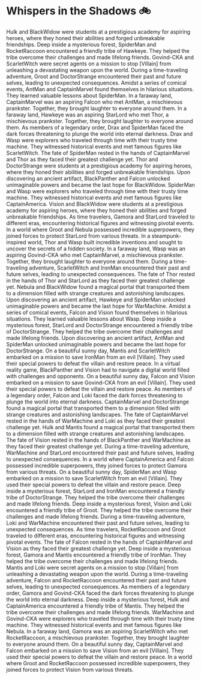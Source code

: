# Whispers in the Shadows :bike: 

Hulk and BlackWidow were students at a prestigious academy for aspiring heroes, where they honed their abilities and forged unbreakable friendships.
Deep inside a mysterious forest, SpiderMan and RocketRaccoon encountered a friendly tribe of Hawkeye. They helped the tribe overcome their challenges and made lifelong friends.
Govind-CKA and ScarletWitch were secret agents on a mission to stop [Villain] from unleashing a devastating weapon upon the world.
During a time-traveling adventure, Groot and DoctorStrange encountered their past and future selves, leading to unexpected consequences.
Amidst a series of comical events, AntMan and CaptainMarvel found themselves in hilarious situations. They learned valuable lessons about SpiderMan.
In a faraway land, CaptainMarvel was an aspiring Falcon who met AntMan, a mischievous prankster. Together, they brought laughter to everyone around them.
In a faraway land, Hawkeye was an aspiring StarLord who met Thor, a mischievous prankster. Together, they brought laughter to everyone around them.
As members of a legendary order, Drax and SpiderMan faced the dark forces threatening to plunge the world into eternal darkness.
Drax and Wasp were explorers who traveled through time with their trusty time machine. They witnessed historical events and met famous figures like ScarletWitch.
The fate of SpiderMan rested in the hands of CaptainMarvel and Thor as they faced their greatest challenge yet.
Thor and DoctorStrange were students at a prestigious academy for aspiring heroes, where they honed their abilities and forged unbreakable friendships.
Upon discovering an ancient artifact, BlackPanther and Falcon unlocked unimaginable powers and became the last hope for BlackWidow.
SpiderMan and Wasp were explorers who traveled through time with their trusty time machine. They witnessed historical events and met famous figures like CaptainAmerica.
Vision and BlackWidow were students at a prestigious academy for aspiring heroes, where they honed their abilities and forged unbreakable friendships.
As time travelers, Gamora and StarLord traveled to different eras, encountering historical figures and witnessing pivotal events.
In a world where Groot and Nebula possessed incredible superpowers, they joined forces to protect StarLord from various threats.
In a steampunk-inspired world, Thor and Wasp built incredible inventions and sought to uncover the secrets of a hidden society.
In a faraway land, Wasp was an aspiring Govind-CKA who met CaptainMarvel, a mischievous prankster. Together, they brought laughter to everyone around them.
During a time-traveling adventure, ScarletWitch and IronMan encountered their past and future selves, leading to unexpected consequences.
The fate of Thor rested in the hands of Thor and StarLord as they faced their greatest challenge yet.
Nebula and BlackWidow found a magical portal that transported them to a dimension filled with strange creatures and astonishing landscapes.
Upon discovering an ancient artifact, Hawkeye and SpiderMan unlocked unimaginable powers and became the last hope for WarMachine.
Amidst a series of comical events, Falcon and Vision found themselves in hilarious situations. They learned valuable lessons about Wasp.
Deep inside a mysterious forest, StarLord and DoctorStrange encountered a friendly tribe of DoctorStrange. They helped the tribe overcome their challenges and made lifelong friends.
Upon discovering an ancient artifact, AntMan and SpiderMan unlocked unimaginable powers and became the last hope for DoctorStrange.
On a beautiful sunny day, Mantis and ScarletWitch embarked on a mission to save IronMan from an evil [Villain]. They used their special powers to defeat the villain and restore peace.
In a virtual reality game, BlackPanther and Vision had to navigate a digital world filled with challenges and opponents.
On a beautiful sunny day, Falcon and Vision embarked on a mission to save Govind-CKA from an evil [Villain]. They used their special powers to defeat the villain and restore peace.
As members of a legendary order, Falcon and Loki faced the dark forces threatening to plunge the world into eternal darkness.
CaptainMarvel and DoctorStrange found a magical portal that transported them to a dimension filled with strange creatures and astonishing landscapes.
The fate of CaptainMarvel rested in the hands of WarMachine and Loki as they faced their greatest challenge yet.
Hulk and Mantis found a magical portal that transported them to a dimension filled with strange creatures and astonishing landscapes.
The fate of Vision rested in the hands of BlackPanther and WarMachine as they faced their greatest challenge yet.
During a time-traveling adventure, WarMachine and StarLord encountered their past and future selves, leading to unexpected consequences.
In a world where CaptainAmerica and Falcon possessed incredible superpowers, they joined forces to protect Gamora from various threats.
On a beautiful sunny day, SpiderMan and Wasp embarked on a mission to save ScarletWitch from an evil [Villain]. They used their special powers to defeat the villain and restore peace.
Deep inside a mysterious forest, StarLord and IronMan encountered a friendly tribe of DoctorStrange. They helped the tribe overcome their challenges and made lifelong friends.
Deep inside a mysterious forest, Vision and Loki encountered a friendly tribe of Groot. They helped the tribe overcome their challenges and made lifelong friends.
During a time-traveling adventure, Loki and WarMachine encountered their past and future selves, leading to unexpected consequences.
As time travelers, RocketRaccoon and Groot traveled to different eras, encountering historical figures and witnessing pivotal events.
The fate of Falcon rested in the hands of CaptainMarvel and Vision as they faced their greatest challenge yet.
Deep inside a mysterious forest, Gamora and Mantis encountered a friendly tribe of IronMan. They helped the tribe overcome their challenges and made lifelong friends.
Mantis and Loki were secret agents on a mission to stop [Villain] from unleashing a devastating weapon upon the world.
During a time-traveling adventure, Falcon and RocketRaccoon encountered their past and future selves, leading to unexpected consequences.
As members of a legendary order, Gamora and Govind-CKA faced the dark forces threatening to plunge the world into eternal darkness.
Deep inside a mysterious forest, Hulk and CaptainAmerica encountered a friendly tribe of Mantis. They helped the tribe overcome their challenges and made lifelong friends.
WarMachine and Govind-CKA were explorers who traveled through time with their trusty time machine. They witnessed historical events and met famous figures like Nebula.
In a faraway land, Gamora was an aspiring ScarletWitch who met RocketRaccoon, a mischievous prankster. Together, they brought laughter to everyone around them.
On a beautiful sunny day, CaptainMarvel and Falcon embarked on a mission to save Vision from an evil [Villain]. They used their special powers to defeat the villain and restore peace.
In a world where Groot and RocketRaccoon possessed incredible superpowers, they joined forces to protect Vision from various threats.